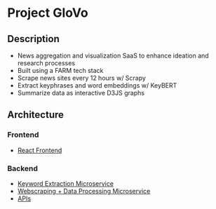 # **Project GloVo**

## Description
* News aggregation and visualization SaaS to enhance ideation and research processes
* Built using a FARM tech stack
* Scrape news sites every 12 hours w/ Scrapy
* Extract keyphrases and word embeddings w/ KeyBERT
* Summarize data as interactive D3JS graphs

## Architecture ##
### Frontend
* [React Frontend](https://github.com/axwhyzee/project-glovo-frontend)

### Backend
* [Keyword Extraction Microservice](https://github.com/axwhyzee/project-glovo-microservice-keyword-extraction)
* [Webscraping + Data Processing Microservice](https://github.com/axwhyzee/project-glovo-backend-background)
* [APIs](https://github.com/axwhyzee/project-glovo-backend-api)
